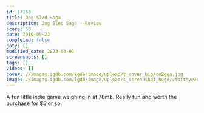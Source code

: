 ```yaml
---
id: 17163
title: Dog Sled Saga
description: Dog Sled Saga - Review
score: 50
date: 2016-09-23
completed: false
goty: []
modified_date: 2023-03-01
screenshots: []
tags: []
videos: []
cover: //images.igdb.com/igdb/image/upload/t_cover_big/co2gqa.jpg
image: //images.igdb.com/igdb/image/upload/t_screenshot_huge/vfofthye2rqgzcmlxr8n.jpg
---
```

A fun little indie game weighing in at 78mb. Really fun and worth the purchase for $5 or so.